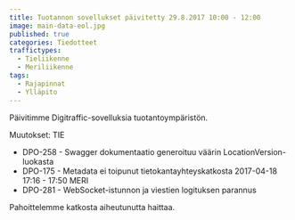 ```yaml
---
title: Tuotannon sovellukset päivitetty 29.8.2017 10:00 - 12:00
image: main-data-eol.jpg
published: true
categories: Tiedotteet
traffictypes:
  - Tieliikenne
  - Meriliikenne
tags:
  - Rajapinnat
  - Ylläpito
---
```


Päivitimme Digitraffic-sovelluksia tuotantoympäristön.

Muutokset: TIE

- DPO-258 - Swagger dokumentaatio generoituu väärin LocationVersion-luokasta
- DPO-175 - Metadata ei toipunut tietokantayhteyskatkosta 2017-04-18 17:16 -
  17:50 MERI
- DPO-281 - WebSocket-istunnon ja viestien logituksen parannus

Pahoittelemme katkosta aiheutunutta haittaa.
